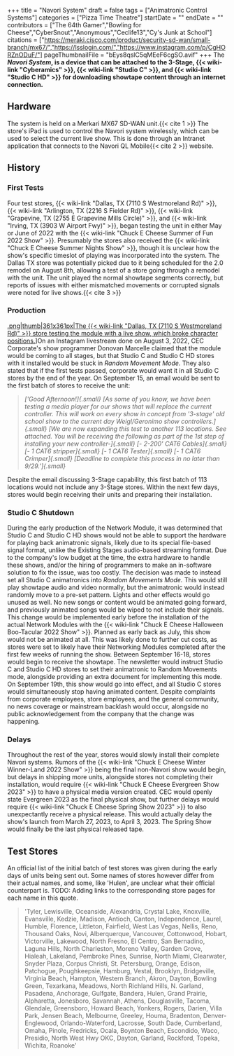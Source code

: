 +++
title = "Navori System"
draft = false
tags = ["Animatronic Control Systems"]
categories = ["Pizza Time Theatre"]
startDate = ""
endDate = ""
contributors = ["The 64th Gamer","Bowling for Cheese","CyberSnout","Anonymous","Ceclife13","Cy's Junk at School"]
citations = ["https://meraki.cisco.com/product/security-sd-wan/small-branch/mx67/","https://lsslogin.com/","https://www.instagram.com/p/CgHORZnODuF/"]
pageThumbnailFile = "bEys8qslC5qMEeF6cgSO.avif"
+++
The ***Navori System*, is a device that can be attached to the 3-Stage, {{< wiki-link "Cyberamics" >}}, {{< wiki-link "Studio C" >}}, and {{< wiki-link "Studio C HD" >}} for downloading showtape content through an internet connection.**

## Hardware

The system is held on a Merkari MX67 SD-WAN unit.{{< cite 1 >}} The store's iPad is used to control the Navori system wirelessly, which can be used to select the current live show. This is done through an Intranet application that connects to the Navori QL Mobile{{< cite 2 >}} website.

## History

### First Tests

Four test stores, {{< wiki-link "Dallas, TX (7110 S Westmoreland Rd)" >}}, {{< wiki-link "Arlington, TX (2216 S Fielder Rd)" >}}, {{< wiki-link "Grapevine, TX (2755 E Grapevine Mills Circle)" >}}, and {{< wiki-link "Irving, TX (3903 W Airport Fwy)" >}}, began testing the unit in either May or June of 2022 with the {{< wiki-link "Chuck E Cheese Summer of Fun 2022 Show" >}}. Presumably the stores also received the {{< wiki-link "Chuck E Cheese Summer Nights Show" >}}, though it is unclear how the show's specific timeslot of playing was incorporated into the system.
The Dallas TX store was potentially picked due to it being scheduled for the 2.0 remodel on August 8th, allowing a test of a store going through a remodel with the unit. The unit played the normal showtape segments correctly, but reports of issues with either mismatched movements or corrupted signals were noted for live shows.{{< cite 3 >}}

### Production

[.png|thumb|361x361px|The {{< wiki-link "Dallas, TX (7110 S Westmoreland Rd)" >}} store testing the module with a live show, which broke character positions.](%5BFile:Essnm)]On an Instagram livestream done on August 3, 2022, CEC Corporate's show programmer Donovan Marcelle claimed that the module would be coming to all stages, but that Studio C and Studio C HD stores with it installed would be stuck in *Random Movement Mode*. They also stated that if the first tests passed, corporate would want it in all Studio C stores by the end of the year.
On September 15, an email would be sent to the first batch of stores to receive the unit:

> *['Good Afternoon!]{.small}*
> *[As some of you know, we have been testing a media player for our shows that will replace the current controller. This will work on every show in concept from '3-stage' old school show to the current day Weigl/Geronimo show controllers.]{.small}*
> *[We are now expanding this test to another 113 locations. See attached. You will be receiving the following as part of the 1st step of installing your new controller-]{.small}*
> *[- 2-200' CAT6 Cables]{.small}*
> *[- 1 CAT6 stripper]{.small}*
> *[- 1 CAT6 Tester]{.small}*
> *[- 1 CAT6 Crimper]{.small}*
> *[Deadline to complete this process in no later than 9/29.']{.small}*

Despite the email discussing 3-Stage capability, this first batch of 113 locations would not include any 3-Stage stores. Within the next few days, stores would begin receiving their units and preparing their installation.

### Studio C Shutdown

During the early production of the Network Module, it was determined that Studio C and Studio C HD shows would not be able to support the hardware for playing back animatronic signals, likely due to its special file-based signal format, unlike the Existing Stages audio-based streaming format. Due to the company's low budget at the time, the extra hardware to handle these shows, and/or the hiring of programmers to make an in-software solution to fix the issue, was too costly.
The decision was made to instead set all Studio C animatronics into *Random Movements Mode.* This would still play showtape audio and video normally, but the animatronic would instead randomly move to a pre-set pattern. Lights and other effects would go unused as well. No new songs or content would be animated going forward, and previously animated songs would be wiped to not include their signals.
This change would be implemented early before the installation of the actual Network Modules with the {{< wiki-link "Chuck E Cheese Halloween Boo-Tacular 2022 Show" >}}. Planned as early back as July, this show would not be animated at all. This was likely done to further cut costs, as stores were set to likely have their Networking Modules completed after the first few weeks of running the show.
Between September 16-18, stores would begin to receive the showtape. The newsletter would instruct Studio C and Studio C HD stores to set their animatronic to Random Movements mode, alongside providing an extra document for implementing this mode. On September 19th, this show would go into effect, and all Studio C stores would simultaneously stop having animated content.
Despite complaints from corporate employees, store employees, and the general community, no news coverage or mainstream backlash would occur, alongside no public acknowledgement from the company that the change was happening.

### Delays

Throughout the rest of the year, stores would slowly install their complete Navori systems. Rumors of the {{< wiki-link "Chuck E Cheese Winter Winner-Land 2022 Show" >}} being the final non-Navori show would begin, but delays in shipping more units, alongside stores not completing their installation, would require {{< wiki-link "Chuck E Cheese Evergreen Show 2023" >}} to have a physical media version created.
CEC would openly state Evergreen 2023 as the final physical show, but further delays would require {{< wiki-link "Chuck E Cheese Spring Show 2023" >}} to also unexpectantly receive a physical release. This would actually delay the show's launch from March 27, 2023, to April 3, 2023. The Spring Show would finally be the last physical released tape.

## Test Stores

An official list of the initial batch of test stores was given during the early days of units being sent out. Some names of stores however differ from their actual names, and some, like 'Hulen', are unclear what their official counterpart is.
TODO: Adding links to the corresponding store pages for each name in this quote.

> 'Tyler, Lewisville, Oceanside, Alexandria, Crystal Lake, Knoxville, Evansville, Kedzie, Madison, Antioch, Canton, Independence, Laurel, Humble, Florence, Littleton, Fairfield, West Las Vegas, Nellis, Reno, Thousand Oaks, Novi, Alberquerque, Vancouver, Cottonwood, Hobart, Victorville, Lakewood, North Fresno, El Centro, San Bernadino, Laguna Hills, North Charleston, Moreno Valley, Garden Grove, Hialeah, Lakeland, Pembroke Pines, Sunrise, North Miami, Clearwater, Snyder Plaza, Corpus Christi, St. Petersburg, Orange, Edison, Patchogue, Poughkeepsie, Hamburg, Vestal, Brooklyn, Bridgeville, Virginia Beach, Hampton, Western Branch, Akron, Dayton, Bowling Green, Texarkana, Meadows, North Richland Hills, N. Garland, Pasadena, Anchorage, Gulfgate, Bandera, Hulen, Grand Prairie, Alpharetta, Jonesboro, Savannah, Athens, Douglasville, Tacoma, Glendale, Greensboro, Howard Beach, Yonkers, Rogers, Darien, Villa Park, Jensen Beach, Melbourne, Greeley, Houma, Bradenton, Denver-Englewood, Orlando-Waterford, Lacrosse, South Dade, Cumberland, Omaha, Pinole, Fredricks, Ocala, Boynton Beach, Escondido, Waco, Presidio, North West Hwy OKC, Dayton, Garland, Rockford, Topeka, Wichita, Roanoke'
